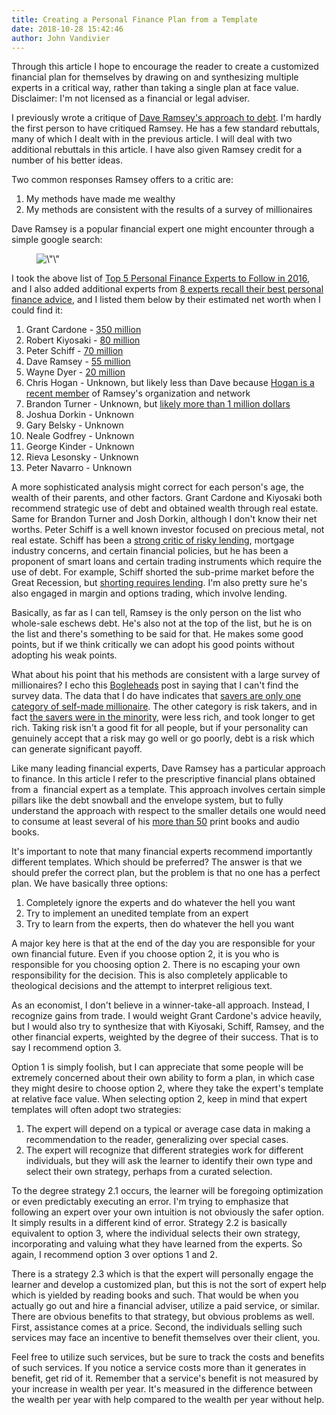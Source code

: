 ```yaml
---
title: Creating a Personal Finance Plan from a Template
date: 2018-10-28 15:42:46
author: John Vandivier
---
```




<!-- wp:paragraph -->
<p>Through this article I hope to encourage the reader to create a customized financial plan for themselves by drawing on and synthesizing multiple experts in a critical way, rather than taking a single plan at face value. Disclaimer: I'm not licensed as a financial or legal adviser. </p>
<!-- /wp:paragraph -->

<!-- wp:paragraph -->
<p>I previously wrote a critique of <a href=\"http://www.afterecon.com/economics-and-finance/ramsey-is-wrong-on-debt/\">Dave Ramsey's approach to debt</a>. I'm hardly the first person to have critiqued Ramsey. He has a few standard rebuttals, many of which I dealt with in the previous article. I will deal with two additional rebuttals in this article. I have also given Ramsey credit for a number of his better ideas.</p>
<!-- /wp:paragraph -->

<!-- wp:paragraph -->
<p>Two common responses Ramsey offers to a critic are:</p>
<!-- /wp:paragraph -->

<!-- wp:list {\"ordered\":true} -->
<ol><li>My methods have made me wealthy</li><li>My methods are consistent with the results of a survey of millionaires<br/></li></ol>
<!-- /wp:list -->

<!-- wp:paragraph -->
<p>Dave Ramsey is a popular financial expert one might encounter through a simple google search:</p>
<!-- /wp:paragraph -->

<!-- wp:image {\"id\":6948} -->
<figure class=\"wp-block-image\"><img src=\"http://www.afterecon.com/wp-content/uploads/2018/10/image-4.png\" alt=\"\" class=\"wp-image-6948\"/></figure>
<!-- /wp:image -->

<!-- wp:paragraph -->
<p>I took the above list of <a href=\"https://www.investopedia.com/articles/personal-finance/020216/top-5-personal-finance-experts-follow-2016.asp\">Top 5 Personal Finance Experts to Follow in 2016</a>, and I also added additional experts from <a href=\"https://www.bankrate.com/finance/personal-finance/8-experts-recall-their-best-personal-finance-advice-1.aspx\">8 experts recall their best personal finance advice</a>, and I listed them below by their estimated net worth when I could find it:</p>
<!-- /wp:paragraph -->

<!-- wp:list {\"ordered\":true} -->
<ol><li>Grant Cardone - <a href=\"https://www.investopedia.com/articles/personal-finance/072315/how-grant-cardone-built-350m-real-estate-empire.asp\">350 million</a></li><li>Robert Kiyosaki - <a href=\"https://www.businessinsider.com/the-author-of-the-rich-dad-poor-dad-books-has-filed-for-chapter-7-bankruptcy-2012-10\">80 million</a></li><li>Peter Schiff - <a href=\"https://www.celebritynetworth.com/richest-businessmen/wall-street/peter-schiff-net-worth/\">70 million</a></li><li>Dave Ramsey - <a href=\"https://www.therichest.com/celebnetworth/celeb/tv-personality/dave-ramsey-net-worth/\">55 million</a></li><li>Wayne Dyer - <a href=\"https://www.celebritynetworth.com/richest-celebrities/authors/wayne-dyer-net-worth/\">20 million</a></li><li>Chris Hogan - Unknown, but likely less than Dave because <a href=\"https://www.chrishogan360.com/podcast/\">Hogan is a recent member</a> of Ramsey's organization and network<br/></li><li>Brandon Turner - Unknown, but <a href=\"https://www.biggerpockets.com/renewsblog/2016/05/02/how-to-become-a-millionaire/\">likely more than 1 million dollars</a></li><li>Joshua Dorkin - Unknown</li><li>Gary Belsky - Unknown</li><li>Neale Godfrey - Unknown</li><li>George Kinder - Unknown</li><li>Rieva Lesonsky - Unknown</li><li>Peter Navarro - Unknown</li></ol>
<!-- /wp:list -->

<!-- wp:paragraph -->
<p>A more sophisticated analysis might correct for each person's age, the wealth of their parents, and other factors. Grant Cardone and Kiyosaki both recommend strategic use of debt and obtained wealth through real estate. Same for Brandon Turner and Josh Dorkin, although I don't know their net worths. Peter Schiff is a well known investor focused on precious metal, not real estate. Schiff has been a <a href=\"https://www.youtube.com/watch?v=h2Gj5snyn_M\">strong critic of risky lending</a>, mortgage industry concerns, and certain financial policies, but he has been a proponent of smart loans and certain trading instruments which require the use of debt. For example, Schiff shorted the sub-prime market before the Great Recession, but <a href=\"https://www.dummies.com/personal-finance/investing/online-investing/how-to-sell-stock-short-2/\">shorting requires lending</a>. I'm also pretty sure he's also engaged in margin and options trading, which involve lending.</p>
<!-- /wp:paragraph -->

<!-- wp:paragraph -->
<p>Basically, as far as I can tell, Ramsey is the only person on the list who whole-sale eschews debt. He's also not at the top of the list, but he is on the list and there's something to be said for that. He makes some good points, but if we think critically we can adopt his good points without adopting his weak points.</p>
<!-- /wp:paragraph -->

<!-- wp:paragraph -->
<p>What about his point that his methods are consistent with a large survey of millionaires? I echo this <a href=\"https://www.bogleheads.org/forum/viewtopic.php?t=237926\">Bogleheads</a> post in saying that I can't find the survey data. The data that I do have indicates that <a href=\"https://www.businessinsider.com/self-made-millionaires-habits-build-wealth-2017-9\">savers are only one category of self-made millionaire</a>. The other category is risk takers, and in fact <a href=\"https://www.businessinsider.com/to-get-rich-sell-something-2016-7\">the savers were in the minority</a>, were less rich, and took longer to get rich. Taking risk isn't a good fit for all people, but if your personality can genuinely accept that a risk may go well or go poorly, debt is a risk which can generate significant payoff.</p>
<!-- /wp:paragraph -->

<!-- wp:paragraph -->
<p>Like many leading financial experts, Dave Ramsey has a particular approach to finance. In this article I refer to the prescriptive financial plans obtained from a  financial expert as a template. This approach involves certain simple pillars like the debt snowball and the envelope system, but to fully understand the approach with respect to the smaller details one would need to consume at least several of his <a href=\"https://www.daveramsey.com/store/books\">more than 50</a> print books and audio books.</p>
<!-- /wp:paragraph -->

<!-- wp:paragraph -->
<p>It's important to note that many financial experts recommend importantly different templates. Which should be preferred? The answer is that we should prefer the correct plan, but the problem is that no one has a perfect plan. We have basically three options:</p>
<!-- /wp:paragraph -->

<!-- wp:list {\"ordered\":true} -->
<ol><li>Completely ignore the experts and do whatever the hell you want</li><li>Try to implement an unedited template from an expert</li><li>Try to learn from the experts, then do whatever the hell you want</li></ol>
<!-- /wp:list -->

<!-- wp:paragraph -->
<p>A major key here is that at the end of the day you are responsible for your own financial future. Even if you choose option 2, it is you who is responsible for you choosing option 2. There is no escaping your own responsibility for the decision. This is also completely applicable to theological decisions and the attempt to interpret religious text.</p>
<!-- /wp:paragraph -->

<!-- wp:paragraph -->
<p>

As an economist, I don't believe in a winner-take-all approach. Instead, I recognize gains from trade. I would weight Grant Cardone's advice heavily, but I would also try to synthesize that with Kiyosaki, Schiff, Ramsey, and the other financial experts, weighted by the degree of their success. That is to say I recommend option 3.

</p>
<!-- /wp:paragraph -->

<!-- wp:paragraph -->
<p>Option 1 is simply foolish, but I can appreciate that some people will be extremely concerned about their own ability to form a plan, in which case they might desire to choose option 2, where they take the expert's template at relative face value. When selecting option 2, keep in mind that expert templates will often adopt two strategies:</p>
<!-- /wp:paragraph -->

<!-- wp:list {\"ordered\":true} -->
<ol><li>The expert will depend on a typical or average case data in making a recommendation to the reader, generalizing over special cases.</li><li>The expert will recognize that different strategies work for different individuals, but they will ask the learner to identify their own type and select their own strategy, perhaps from a curated selection.</li></ol>
<!-- /wp:list -->

<!-- wp:paragraph -->
<p>To the degree strategy 2.1 occurs, the learner will be foregoing optimization or even predictably executing an error. I'm trying to emphasize that following an expert over your own intuition is not obviously the safer option. It simply results in a different kind of error. Strategy 2.2 is basically equivalent to option 3, where the individual selects their own strategy, incorporating and valuing what they have learned from the experts. So again, I recommend option 3 over options 1 and 2.</p>
<!-- /wp:paragraph -->

<!-- wp:paragraph -->
<p>There is a strategy 2.3 which is that the expert will personally engage the learner and develop a customized plan, but this is not the sort of expert help which is yielded by reading books and such. That would be when you actually go out and hire a financial adviser, utilize a paid service, or similar. There are obvious benefits to that strategy, but obvious problems as well. First, assistance comes at a price. Second, the individuals selling such services may face an incentive to benefit themselves over their client, you.</p>
<!-- /wp:paragraph -->

<!-- wp:paragraph -->
<p>Feel free to utilize such services, but be sure to track the costs and benefits of such services. If you notice a service costs more than it generates in benefit, get rid of it. Remember that a service's benefit is not measured by your increase in wealth per year. It's measured in the difference between the wealth per year with help compared to the wealth per year without help.</p>
<!-- /wp:paragraph -->